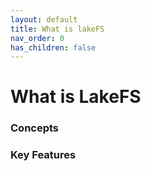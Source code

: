 ```yaml
---
layout: default
title: What is lakeFS
nav_order: 0
has_children: false
---
```


# What is LakeFS

### Concepts

### Key Features

